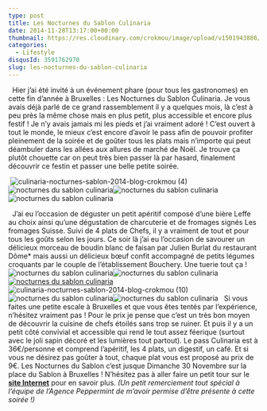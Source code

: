 ```yaml
---
type: post
title: Les Nocturnes du Sablon Culinaria
date: 2014-11-28T13:17:00+00:00
thumbnail: https://res.cloudinary.com/crokmou/image/upload/v1501943886/culinaria-nocturnes-sablon-2014-blog-crokmou-2.jpg
categories: 
  - Lifestyle
disqusId: 3591762970
slug: les-nocturnes-du-sablon-culinaria
---
```


  Hier j’ai été invité à un événement phare (pour tous les gastronomes) en cette fin d’année à Bruxelles : Les Nocturnes du Sablon Culinaria. Je vous avais déjà parlé de ce grand rassemblement il y a quelques mois, là c’est à peu près la même chose mais en plus petit, plus accessible et encore plus festif ! Je n’y avais jamais mi les pieds et j’ai vraiment adoré ! C’est ouvert à tout le monde, le mieux c’est encore d’avoir le pass afin de pouvoir profiter pleinement de la soirée et de goûter tous les plats mais n’importe qui peut déambuler dans les allées aux allures de marché de Noël. Je trouve ça plutôt chouette car on peut très bien passer là par hasard, finalement découvrir ce festin et passer une belle petite soirée.  

 ![culinaria-nocturnes-sablon-2014-blog-crokmou (4)](http://www.crokmou.com/wp-content/uploads/2014/11/culinaria-nocturnes-sablon-2014-blog-crokmou-4.jpg)![nocturnes du sablon culinaria](http://www.crokmou.com/wp-content/uploads/2014/11/culinaria-nocturnes-sablon-2014-blog-crokmou-5.jpg)![nocturnes du sablon culinaria](http://www.crokmou.com/wp-content/uploads/2014/11/culinaria-nocturnes-sablon-2014-blog-crokmou-6.jpg)![nocturnes du sablon culinaria](http://www.crokmou.com/wp-content/uploads/2014/11/culinaria-nocturnes-sablon-2014-blog-crokmou-1.jpg)

  J’ai eu l’occasion de déguster un petit apéritif composé d’une bière Leffe au choix ainsi qu’une dégustation de charcuterie et de fromages signés Les fromages Suisse. Suivi de 4 plats de Chefs, il y a vraiment de tout et pour tous les goûts selon les jours. Ce soir là j’ai eu l’occasion de savourer un délicieux morceau de boudin blanc de faisan par Julien Burlat du restaurant Dôme* mais aussi un délicieux bœuf confit accompagné de petits légumes croquants par le couple de l’établissement Bouchery. Une tuerie tout ça !   ![nocturnes du sablon culinaria](http://www.crokmou.com/wp-content/uploads/2014/11/culinaria-nocturnes-sablon-2014-blog-crokmou-7.jpg)![nocturnes du sablon culinaria](http://www.crokmou.com/wp-content/uploads/2014/11/culinaria-nocturnes-sablon-2014-blog-crokmou-8.jpg)[![nocturnes du sablon culinaria](http://www.crokmou.com/wp-content/uploads/2014/11/culinaria-nocturnes-sablon-2014-blog-crokmou-9.jpg)](http://www.crokmou.com/wp-content/uploads/2014/11/culinaria-nocturnes-sablon-2014-blog-crokmou-9.jpg)![culinaria-nocturnes-sablon-2014-blog-crokmou (10)](http://www.crokmou.com/wp-content/uploads/2014/11/culinaria-nocturnes-sablon-2014-blog-crokmou-10.jpg)![nocturnes du sablon culinaria](http://www.crokmou.com/wp-content/uploads/2014/11/culinaria-nocturnes-sablon-2014-blog-crokmou-11.jpg)![nocturnes du sablon culinaria](http://www.crokmou.com/wp-content/uploads/2014/11/culinaria-nocturnes-sablon-2014-blog-crokmou-13.jpg)   Si vous faites une petite escale à Bruxelles et que vous êtes tentés par l’expérience, n’hésitez vraiment pas ! Pour le prix je pense que c’est un très bon moyen de découvrir la cuisine de chefs étoilés sans trop se ruiner. Et puis il y a un petit côté convivial et accessible qui rend le tout assez féerique (surtout avec le joli sapin décoré et les lumières tout partout). Le pass Culinaria est à 36€/personne et comprend l’apéritif, les 4 plats, un digestif, un café. Et si vous ne désirez pas goûter à tout, chaque plat vous est proposé au prix de 9€. Les Nocturnes du Sablon c’est jusque Dimanche 30 Novembre sur la place du Sablon à Bruxelles ! N’hésitez pas à aller faire un petit tour sur le **[site Internet](http://www.culinariasquare.com/culinaria-sablon/)** pour en savoir plus. _(Un petit remerciement tout spécial à l’équipe de l’Agence Peppermint de m’avoir permise d’être présente à cette soirée !)_